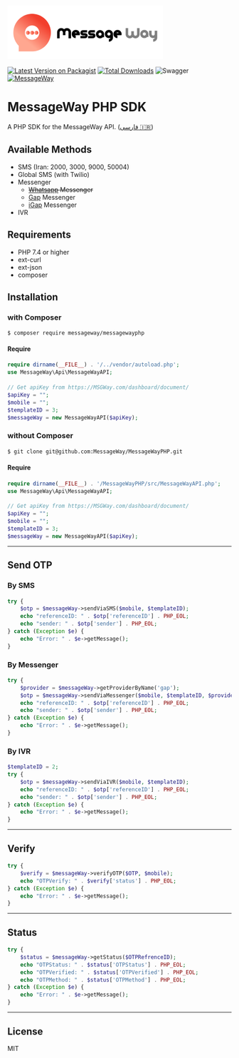 ![messageWay](examples/assets/logo.png)

[![Latest Version on Packagist][ico-version]][link-packagist]
[![Total Downloads][ico-downloads]][link-downloads]
![Swagger][ico-swagger]
[![MessageWay][ico-MSGWay]][link-MSGWay]

# MessageWay PHP SDK

A PHP SDK for the MessageWay API. ([فارسی 🇮🇷](https://github.com/MessageWay/MessageWayPHP/blob/main/README-fa.md))

## Available Methods

- SMS (Iran: 2000, 3000, 9000, 50004)
- Global SMS (with Twilio)
- Messenger
    - ~~[Whatsapp](https://whatsapp.com) Messenger~~
    - [Gap](https://gap.im) Messenger
    - [iGap](https://igap.net) Messenger
- IVR

## Requirements

- PHP 7.4 or higher
- ext-curl
- ext-json
- composer

## Installation

### with Composer

```shell
$ composer require messageway/messagewayphp
```

#### Require

```php
require dirname(__FILE__) . '/../vendor/autoload.php';
use MessageWay\Api\MessageWayAPI;

// Get apiKey from https://MSGWay.com/dashboard/document/
$apiKey = "";
$mobile = "";
$templateID = 3;
$messageWay = new MessageWayAPI($apiKey);
```

### without Composer

```sh
$ git clone git@github.com:MessageWay/MessageWayPHP.git
```

#### Require

```php
require dirname(__FILE__) . '/MessageWayPHP/src/MessageWayAPI.php';
use MessageWay\Api\MessageWayAPI;

// Get apiKey from https://MSGWay.com/dashboard/document/
$apiKey = "";
$mobile = "";
$templateID = 3;
$messageWay = new MessageWayAPI($apiKey);
```

----

## Send OTP

### By SMS

```php
try {
	$otp = $messageWay->sendViaSMS($mobile, $templateID);
	echo "referenceID: " . $otp['referenceID'] . PHP_EOL;
	echo "sender: " . $otp['sender'] . PHP_EOL;
} catch (Exception $e) {
	echo "Error: " . $e->getMessage();
}
```

### By  Messenger

```php
try {
	$provider = $messageWay->getProviderByName('gap');
	$otp = $messageWay->sendViaMessenger($mobile, $templateID, $provider);
	echo "referenceID: " . $otp['referenceID'] . PHP_EOL;
	echo "sender: " . $otp['sender'] . PHP_EOL;
} catch (Exception $e) {
	echo "Error: " . $e->getMessage();
}
```

### By  IVR

```php
$templateID = 2;
try {
	$otp = $messageWay->sendViaIVR($mobile, $templateID);
	echo "referenceID: " . $otp['referenceID'] . PHP_EOL;
	echo "sender: " . $otp['sender'] . PHP_EOL;
} catch (Exception $e) {
	echo "Error: " . $e->getMessage();
}
```

---

## Verify

```php
try {
	$verify = $messageWay->verifyOTP($OTP, $mobile);
	echo "OTPVerify: " . $verify['status'] . PHP_EOL;
} catch (Exception $e) {
	echo "Error: " . $e->getMessage();
}
```

---

## Status

```php
try {
	$status = $messageWay->getStatus($OTPRefrenceID);
    echo "OTPStatus: " . $status['OTPStatus'] . PHP_EOL;
	echo "OTPVerified: " . $status['OTPVerified'] . PHP_EOL;
	echo "OTPMethod: " . $status['OTPMethod'] . PHP_EOL;
} catch (Exception $e) {
	echo "Error: " . $e->getMessage();
}
```

---


## License

MIT

[ico-version]: https://img.shields.io/packagist/v/messageway/MessageWayPHP.svg?style=for-the-badge

[ico-downloads]: https://img.shields.io/packagist/dt/messageway/MessageWayPHP.svg?style=for-the-badge

[ico-MSGWay]: https://img.shields.io/badge/-MSGWay.com-critical?link=https://MSGWay.com&style=for-the-badge

[ico-swagger]: https://img.shields.io/swagger/valid/3.0?specUrl=https%3A%2F%2Fdoc.msgway.com%2Fswagger.json&style=for-the-badge

[link-packagist]: https://packagist.org/packages/messageway/messagewayphp

[link-downloads]: https://packagist.org/packages/messageway/messagewayphp

[link-MSGWay]: https://MSGWay.com/

